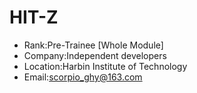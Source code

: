# HIT-Z
- Rank:Pre-Trainee [Whole Module]
- Company:Independent developers
- Location:Harbin Institute of Technology
- Email:scorpio_ghy@163.com
